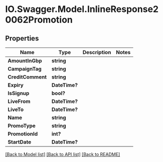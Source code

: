 # IO.Swagger.Model.InlineResponse20062Promotion
## Properties

Name | Type | Description | Notes
------------ | ------------- | ------------- | -------------
**AmountInGbp** | **string** |  | 
**CampaignTag** | **string** |  | 
**CreditComment** | **string** |  | 
**Expiry** | **DateTime?** |  | 
**IsSignup** | **bool?** |  | 
**LiveFrom** | **DateTime?** |  | 
**LiveTo** | **DateTime?** |  | 
**Name** | **string** |  | 
**PromoType** | **string** |  | 
**PromotionId** | **int?** |  | 
**StartDate** | **DateTime?** |  | 

[[Back to Model list]](../README.md#documentation-for-models) [[Back to API list]](../README.md#documentation-for-api-endpoints) [[Back to README]](../README.md)

